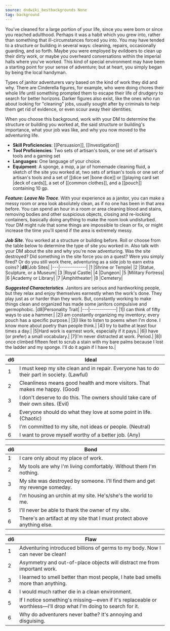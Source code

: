 ```yaml
---
source: dndwiki_bestbackgrounds None
tag: background
---
```


You've cleaned for a large portion of your life, since you were born or since you reached adulthood. Perhaps it was a habit which you grew into, rather than something that ill-circumstances forced you into. You may have tended to a structure or building in several ways: cleaning, repairs, occasionally guarding, and so forth. Maybe you were employed by evildoers to clean up their dirty work, or maybe you overheard conversations within the imperial halls where you've worked. This kind of special environment may have been a starting point for your sense of adventure; but at heart, you simply began by being the local handyman.

Types of janitor adventurers vary based on the kind of work they did and why. There are Cinderella figures, for example, who were doing chores their whole life until something prompted them to escape their life of drudgery to search for better horizons. Darker figures also exist, like the ones who run about looking for "cleaning" jobs, usually sought after by criminals to help them get rid of evidence, or even scour away their identities.

When you choose this background, work with your DM to determine the structure or building you worked at, the said structure or building's importance, what your job was like, and why you now moved to the adventuring life. 


- **Skill Proficiencies**: [[Persuasion]], [[Investigation]]
- **Tool Proficiencies**: Two sets of artisan's tools, or one set of artisan's tools and a gaming set
- **Languages**: One language of your choice.
- **Equipment**: A sponge, a mop, a jar of homemade cleaning fluid, a sketch of the site you worked at, two sets of artisan's tools or one set of artisan's tools and a set of [[dice set \|bone dice]] or [[playing card set \|deck of cards]], a set of [[common clothes]], and a [[pouch]] containing 10 gp.


**_Feature: Leave No Trace_**. With your experience as a janitor, you can make a messy room or area look absolutely clean, as if no one has been in that area before. You can spend an hour in a room or area cleaning blood and stains, removing bodies and other suspicious objects, closing and re-locking containers, basically doing anything to make the room look undisturbed. Your DM might rule that some things are impossible to clean or fix, or might increase the time you'll spend if the area is extremely messy.

**_Job Site_**. You worked at a structure or building before. Roll or choose from the table below to determine the type of site you worked in. Also talk with your DM about the site and why you're now adventuring. Was the site destroyed? Did something in the site force you on a quest? Were you simply fired? Or do you still work there, adventuring as a side job to earn extra coins?
|**d8**|Job Sites|
|---|-------------|
|1 |Shrine or Temple|
|2 |Statue, Sculpture, or a Museum|
|3 |Royal Castle|
|4 |Dungeon|
|5 |Military Fortress|
|6 |Academy or Library|
|7 |Amphitheater|
|8 |Cemetery|


**_Suggested Characteristics_**. Janitors are serious and hardworking people, but they relax and enjoy themselves earnestly when the work's done. They play just as or harder than they work. But, constantly working to make things clean and organized has made some janitors compulsive and germophobic.
|d8|Personality Trait|
|---|-------------|
|1|I can think of fifty ways to use a hammer.|
|2|I am constantly organizing my inventory; every pouch has a specific purpose.|
|3|I like to listen to poems when I'm done. I know more about poetry than people think.|
|4|I try to bathe at least four times a day.|
|5|Hard work is earnest work, especially if it pays.|
|6|I have (or prefer) a small vocabulary.|
|7|I'm never distracted at work. Period.|
|8|I once climbed fifteen feet to scrub a stain with my bare palms because I lost the ladder and my sponge. I'll do it again if I have to.|

|d6|Ideal|
|---|-------------|
|1| I must keep my site clean and in repair. Everyone has to do their part in society. (Lawful)|
|2| Cleanliness means good health and more visitors. That makes me happy. (Good)|
|3| I don't deserve to do this. The owners should take care of their own sites. (Evil)|
|4| Everyone should do what they love at some point in life. (Chaotic)|
|5| I'm committed to my site, not ideas or people. (Neutral)|
|6| I want to prove myself worthy of a better job. (Any)|

|d6|Bond|
|---|-------------|
|1|I care only about my place of work.|
|2|My tools are why I'm living comfortably. Without them I'm nothing.|
|3|My site was destroyed by someone. I'll find them and get my revenge someday.|
|4|I'm housing an urchin at my site. He's/she's the world to me.|
|5|I'll never be able to thank the owner of my site.|
|6|There's an artifact at my site that I must protect above anything else. |

|d6|Flaw|
|---|-------------|
|1|Adventuring introduced billions of germs to my body. Now I can never be clean!|
|2|Asymmetry and out-of-place objects will distract me from important work.|
|3|I learned to smell better than most people, I hate bad smells more than anything.|
|4|I would much rather die in a clean environment.|
|5|If I notice something's missing—even if it's replaceable or worthless—I'll drop what I'm doing to search for it.|
|6|Why do adventurers never bathe? It's annoying and disguising.|

